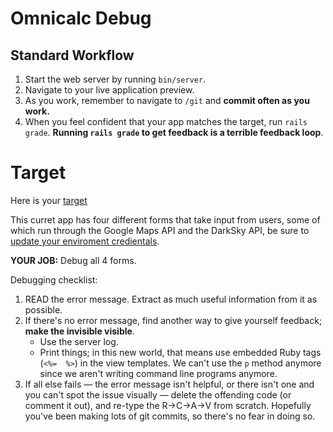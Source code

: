 # Omnicalc Debug

## Standard Workflow

 1. Start the web server by running `bin/server`.
 1. Navigate to your live application preview.
 1. As you work, remember to navigate to `/git` and **commit often as you work.**
 1. When you feel confident that your app matches the target, run `rails grade`. **Running `rails grade` to get feedback is a terrible feedback loop**.

# Target

Here is your [target](https://omnicalc-debug.matchthetarget.com/) 

This curret app has four different forms that take input from users, some of which run through the Google Maps API and the DarkSky API, be sure to [update your enviroment credientals](https://chapters.firstdraft.com/chapters/792).  

<strong>YOUR JOB:</strong> Debug all 4 forms. 

Debugging checklist:

 1. READ the error message. Extract as much useful information from it as possible.
 2. If there's no error message, find another way to give yourself feedback; **make the invisible visible**.
    - Use the server log.
    - Print things; in this new world, that means use embedded Ruby tags (`<%=  %>`) in the view templates. We can't use the `p` method anymore since we aren't writing command line programs anymore.
 3. If all else fails — the error message isn't helpful, or there isn't one and you can't spot the issue visually — delete the offending code (or comment it out), and re-type the R→C→A→V from scratch. Hopefully you've been making lots of git commits, so there's no fear in doing so.
